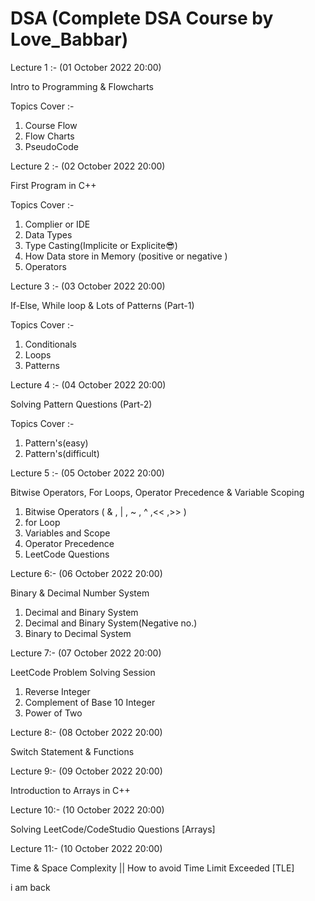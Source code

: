 # DSA (Complete DSA Course by Love_Babbar)


Lecture 1 :- (01 October 2022 20:00)
 
 Intro to Programming & Flowcharts

Topics Cover :-
1. Course Flow 
2. Flow Charts
3. PseudoCode


Lecture 2 :- (02 October 2022 20:00)

 First Program in C++
 
 Topics Cover :-
 1. Complier or IDE
 2. Data Types
 3. Type Casting(Implicite or Explicite😎)
 4. How Data store in Memory (positive or negative )
 5. Operators 
 
 Lecture 3 :- (03 October 2022 20:00)
 
If-Else, While loop & Lots of Patterns (Part-1)

Topics Cover :-
1. Conditionals
2. Loops
3. Patterns

Lecture 4 :- (04 October 2022 20:00)

Solving Pattern Questions (Part-2) 

Topics Cover :-
1. Pattern's(easy)
2. Pattern's(difficult)

Lecture 5 :- (05 October 2022 20:00)

Bitwise Operators, For Loops, Operator Precedence & Variable Scoping

1. Bitwise Operators ( & , | , ~ , ^ ,<< ,>> )
2. for Loop 
3. Variables and Scope
4. Operator Precedence
5. LeetCode Questions

Lecture 6:- (06 October 2022 20:00)

Binary & Decimal Number System

1. Decimal and Binary System
2. Decimal and Binary System(Negative no.)
3. Binary to Decimal System

Lecture 7:- (07 October 2022 20:00)

LeetCode Problem Solving Session

1. Reverse Integer
2. Complement of Base 10 Integer
3. Power of Two


Lecture 8:- (08 October 2022 20:00)

 Switch Statement & Functions


Lecture 9:- (09 October 2022 20:00)

Introduction to Arrays in C++

Lecture 10:- (10 October 2022 20:00)

Solving LeetCode/CodeStudio Questions [Arrays]




Lecture 11:- (10 October 2022 20:00)


Time & Space Complexity || How to avoid Time Limit Exceeded [TLE]


i am back
